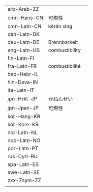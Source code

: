 | | | |
|-|-|-|
| arb-Arab-ZZ |  |  |
| cmn-Hans-CN | 可燃性 |  |
| cmn-Latn-CN | kěrán xìng |  |
| dan-Latn-DK |  |  |
| deu-Latn-DE | Brennbarkeit |  |
| eng-Latn-US | combustibility |  |
| fin-Latn-FI |  |  |
| fra-Latn-FR | combustibilité |  |
| heb-Hebr-IL |  |  |
| hin-Deva-IN |  |  |
| ita-Latn-IT |  |  |
| jpn-Hrkt-JP | かねんせい |  |
| jpn-Jpan-JP | 可燃性 |  |
| kor-Hang-KR |  |  |
| kor-Kore-KR |  |  |
| nld-Latn-NL |  |  |
| nob-Latn-NO |  |  |
| por-Latn-PT |  |  |
| rus-Cyrl-RU |  |  |
| spa-Latn-ES |  |  |
| swe-Latn-SE |  |  |
| zxx-Zsym-ZZ |  |  |
|  |  |  |
